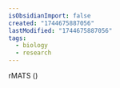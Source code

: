 ```yaml
---
isObsidianImport: false
created: "1744675887056"
lastModified: "1744675887056"
tags:
  - biology
  - research
---
```

rMATS ()